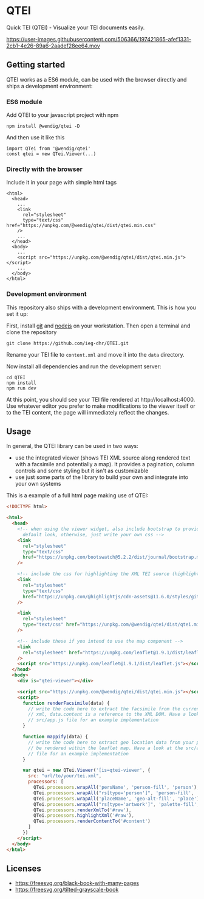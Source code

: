 # QTEI

Quick TEI (QTEI) - Visualize your TEI documents easily.


https://user-images.githubusercontent.com/506366/197421865-afef1331-2cb1-4e26-89a6-2aadef28ee64.mov

## Getting started

QTEI works as a ES6 module, can be used with the browser directly and ships a
development environment:

### ES6 module

Add QTEI to your javascript project with npm

    npm install @wendig/qtei -D
    
And then use it like this

    import QTei from '@wendig/qtei'
    const qtei = new QTei.Viewer(...)

### Directly with the browser 
    
Include it in your page with simple html tags

    <html>
      <head>
        ...
        <link
          rel="stylesheet"
          type="text/css" href="https://unpkg.com/@wendig/qtei/dist/qtei.min.css"
        />
        ...
      </head>
      <body>
        ...
        <script src="https://unpkg.com/@wendig/qtei/dist/qtei.min.js"></script>
        ...
      </body>
    </html>

### Development environment

This repository also ships with a development environment. This is how you set
it up:

First, install [git](https://git-scm.com/) and [nodejs](https://nodejs.org/) on
your workstation. Then open a terminal and clone the repository

    git clone https://github.com/ieg-dhr/QTEI.git

Rename your TEI file to `content.xml` and move it into the `data` directory.

Now install all dependencies and run the development server:

    cd QTEI
    npm install
    npm run dev

At this point, you should see your TEI file rendered at http://localhost:4000.
Use whatever editor you prefer to make modifications to the viewer itself or to
the TEI content, the page will immediately reflect the changes.

## Usage

In general, the QTEI library can be used in two ways:

* use the integrated viewer (shows TEI XML source along rendered text
  with a facsimile and potentially a map). It provides a pagination, column
  controls and some styling but it isn't as customizable
* use just some parts of the library to build your own and integrate into your
  own systems

This is a example of a full html page making use of QTEI:

~~~html
<!DOCTYPE html>

<html>
  <head>
    <!-- when using the viewer widget, also include bootstrap to provide a
      default look, otherwise, just write your own css -->
    <link
      rel="stylesheet"
      type="text/css"
      href="https://unpkg.com/bootswatch@5.2.2/dist/journal/bootstrap.min.css"
    />

    <!-- include the css for highlighting the XML TEI source (highlight.js) -->
    <link
      rel="stylesheet"
      type="text/css"
      href="https://unpkg.com/@highlightjs/cdn-assets@11.6.0/styles/github.min.css"
    />

    <link
      rel="stylesheet"
      type="text/css" href="https://unpkg.com/@wendig/qtei/dist/qtei.min.css"
    />

    <!-- include these if you intend to use the map component -->
    <link
      rel="stylesheet" href="https://unpkg.com/leaflet@1.9.1/dist/leaflet.css"
    />
    <script src="https://unpkg.com/leaflet@1.9.1/dist/leaflet.js"></script>
  </head>
  <body>
    <div is="qtei-viewer"></div>

    <script src="https://unpkg.com/@wendig/qtei/dist/qtei.min.js"></script>
    <script>
      function renderFacsimile(data) {
        // write the code here to extract the facsimile from the current page's
        // xml, data.content is a reference to the XML DOM. Have a look at the
        // src/app.js file for an example implementation
      }

      function mappify(data) {
        // write the code here to extract geo location data from your pages to
        // be rendered within the leaflet map. Have a look at the src/app.js
        // file for an example implementation
      }

      var qtei = new QTei.Viewer('[is=qtei-viewer', {
        src: "url/to/your/tei.xml",
        processors: [
          QTei.processors.wrapAll('persName', 'person-fill', 'person'),
          QTei.processors.wrapAll("rs[type='person']", 'person-fill', 'person'),
          QTei.processors.wrapAll('placeName', 'geo-alt-fill', 'place'),
          QTei.processors.wrapAll("rs[type='artwork']", 'palette-fill', 'artwork'),
          QTei.processors.renderXmlTo('#raw'),
          QTei.processors.highlightXml('#raw'),
          QTei.processors.renderContentTo('#content')
        ]
      })
    </script>
  </body>
</html>
~~~

## Licenses

* https://freesvg.org/black-book-with-many-pages
* https://freesvg.org/tilted-grayscale-book

